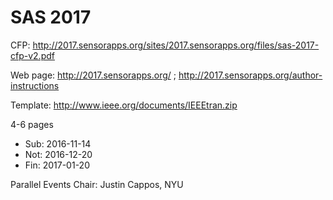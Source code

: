 # SAS 2017

CFP: http://2017.sensorapps.org/sites/2017.sensorapps.org/files/sas-2017-cfp-v2.pdf

Web page: http://2017.sensorapps.org/ ; http://2017.sensorapps.org/author-instructions

Template: http://www.ieee.org/documents/IEEEtran.zip

4-6 pages

* Sub: 2016-11-14
* Not: 2016-12-20
* Fin: 2017-01-20

Parallel Events Chair: Justin Cappos, NYU
